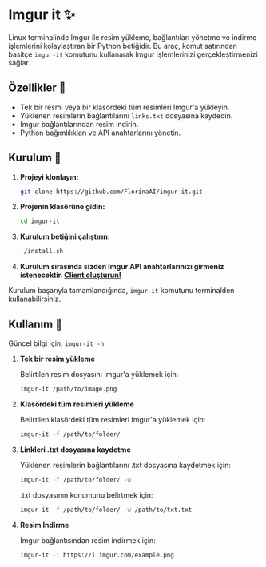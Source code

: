 # Imgur it ✨

Linux terminalinde Imgur ile resim yükleme, bağlantıları yönetme ve indirme işlemlerini kolaylaştıran bir Python betiğidir. Bu araç, komut satırından basitçe `imgur-it` komutunu kullanarak Imgur işlemlerinizi gerçekleştirmenizi sağlar.
 
## Özellikler 🌸

- Tek bir resmi veya bir klasördeki tüm resimleri Imgur'a yükleyin.
- Yüklenen resimlerin bağlantılarını `links.txt` dosyasına kaydedin.
- Imgur bağlantılarından resim indirin.
- Python bağımlılıkları ve API anahtarlarını yönetin.

## Kurulum 💖

1. **Projeyi klonlayın:**
   ```bash
   git clone https://github.com/FlorinaAI/imgur-it.git
   ```

2. **Projenin klasörüne gidin:**
   ```bash
   cd imgur-it
   ```

3. **Kurulum betiğini çalıştırın:**
    ```bash
    ./install.sh
    ```
4. **Kurulum sırasında sizden Imgur API anahtarlarınızı girmeniz istenecektir. [Client oluşturun!](https://api.imgur.com/oauth2/addclient)**
   
Kurulum başarıyla tamamlandığında, `imgur-it` komutunu terminalden kullanabilirsiniz.

## Kullanım 🎀

Güncel bilgi için: `imgur-it -h`

1. **Tek bir resim yükleme**

   Belirtilen resim dosyasını Imgur'a yüklemek için:

   ```bash
   imgur-it /path/to/image.png
   ```

2. **Klasördeki tüm resimleri yükleme**

   Belirtilen klasördeki tüm resimleri Imgur'a yüklemek için:

   ```bash
   imgur-it -f /path/to/folder/
   ```

3. **Linkleri .txt dosyasına kaydetme**

   Yüklenen resimlerin bağlantılarını .txt dosyasına kaydetmek için:

   ```bash
   imgur-it -f /path/to/folder/ -w
   ```
   .txt dosyasının konumunu belirtmek için:

   ```bash
   imgur-it -f /path/to/folder/ -w /path/to/txt.txt
   ```

4. **Resim İndirme**

   Imgur bağlantısından resim indirmek için:

   ```bash
   imgur-it -i https://i.imgur.com/example.png
   ```
